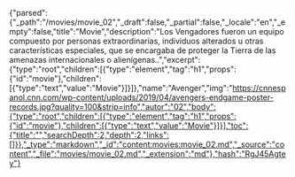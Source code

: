{"parsed":{"_path":"/movies/movie_02","_draft":false,"_partial":false,"_locale":"en","_empty":false,"title":"Movie","description":"Los Vengadores fueron un equipo compuesto por personas extraordinarias, individuos alterados u otras características especiales, que se encargaba de proteger la Tierra de las amenazas internacionales o alienígenas..","excerpt":{"type":"root","children":[{"type":"element","tag":"h1","props":{"id":"movie"},"children":[{"type":"text","value":"Movie"}]}]},"name":"Avenger","img":"https://cnnespanol.cnn.com/wp-content/uploads/2019/04/avengers-endgame-poster-records.jpg?quality=100&strip=info","autor":"02","body":{"type":"root","children":[{"type":"element","tag":"h1","props":{"id":"movie"},"children":[{"type":"text","value":"Movie"}]}],"toc":{"title":"","searchDepth":2,"depth":2,"links":[]}},"_type":"markdown","_id":"content:movies:movie_02.md","_source":"content","_file":"movies/movie_02.md","_extension":"md"},"hash":"RgJ45Agtey"}